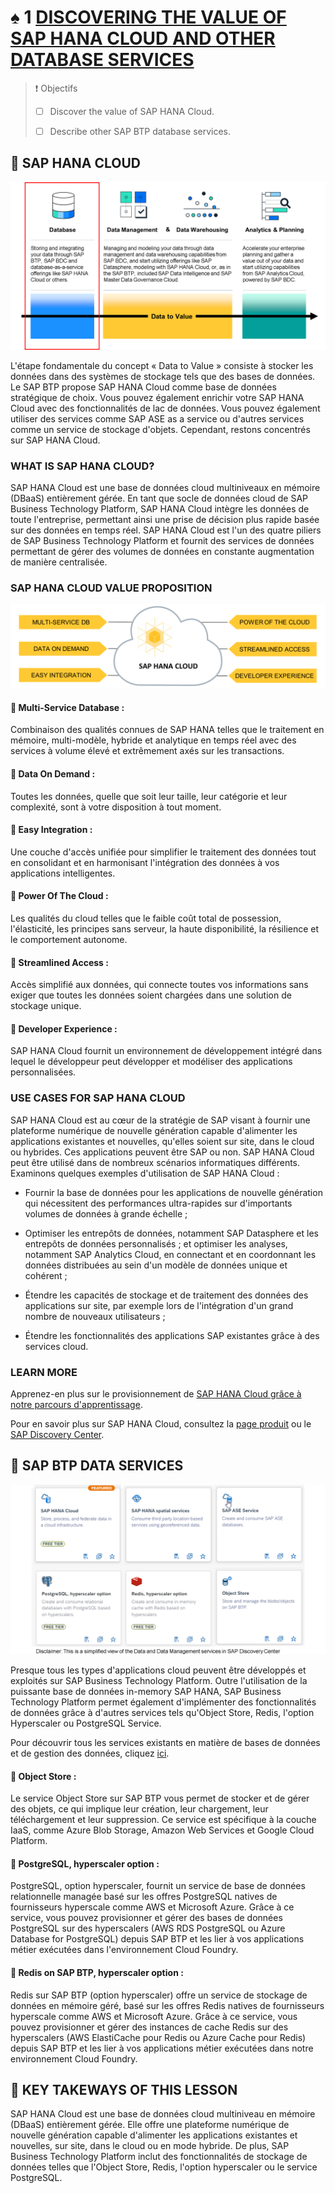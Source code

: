 # ♠ 1 [DISCOVERING THE VALUE OF SAP HANA CLOUD AND OTHER DATABASE SERVICES](https://learning.sap.com/learning-journeys/discover-sap-business-technology-platform/discovering-the-value-of-sap-hana-cloud-and-other-database-services_e5c2f489-0cd3-452b-baa8-a06e396c7cba)

> :exclamation: Objectifs
>
> - [ ] Discover the value of SAP HANA Cloud.
>
> - [ ] Describe other SAP BTP database services.

## :closed_book: SAP HANA CLOUD

![](./RESSOURCES/DATA_AREAS_DATABASE.png)

L'étape fondamentale du concept « Data to Value » consiste à stocker les données dans des systèmes de stockage tels que des bases de données. Le SAP BTP propose SAP HANA Cloud comme base de données stratégique de choix. Vous pouvez également enrichir votre SAP HANA Cloud avec des fonctionnalités de lac de données. Vous pouvez également utiliser des services comme SAP ASE as a service ou d'autres services comme un service de stockage d'objets. Cependant, restons concentrés sur SAP HANA Cloud.

### WHAT IS SAP HANA CLOUD?

SAP HANA Cloud est une base de données cloud multiniveaux en mémoire (DBaaS) entièrement gérée. En tant que socle de données cloud de SAP Business Technology Platform, SAP HANA Cloud intègre les données de toute l'entreprise, permettant ainsi une prise de décision plus rapide basée sur des données en temps réel. SAP HANA Cloud est l'un des quatre piliers de SAP Business Technology Platform et fournit des services de données permettant de gérer des volumes de données en constante augmentation de manière centralisée.

### SAP HANA CLOUD VALUE PROPOSITION

![](./RESSOURCES/HANACLOUD_OVERVIEW.png)

#### :small_red_triangle_down: Multi-Service Database :

Combinaison des qualités connues de SAP HANA telles que le traitement en mémoire, multi-modèle, hybride et analytique en temps réel avec des services à volume élevé et extrêmement axés sur les transactions.

#### :small_red_triangle_down: Data On Demand :

Toutes les données, quelle que soit leur taille, leur catégorie et leur complexité, sont à votre disposition à tout moment.

#### :small_red_triangle_down: Easy Integration :

Une couche d'accès unifiée pour simplifier le traitement des données tout en consolidant et en harmonisant l'intégration des données à vos applications intelligentes.

#### :small_red_triangle_down: Power Of The Cloud :

Les qualités du cloud telles que le faible coût total de possession, l'élasticité, les principes sans serveur, la haute disponibilité, la résilience et le comportement autonome.

#### :small_red_triangle_down: Streamlined Access :

Accès simplifié aux données, qui connecte toutes vos informations sans exiger que toutes les données soient chargées dans une solution de stockage unique.

#### :small_red_triangle_down: Developer Experience :

SAP HANA Cloud fournit un environnement de développement intégré dans lequel le développeur peut développer et modéliser des applications personnalisées.

### USE CASES FOR SAP HANA CLOUD

SAP HANA Cloud est au cœur de la stratégie de SAP visant à fournir une plateforme numérique de nouvelle génération capable d'alimenter les applications existantes et nouvelles, qu'elles soient sur site, dans le cloud ou hybrides. Ces applications peuvent être SAP ou non. SAP HANA Cloud peut être utilisé dans de nombreux scénarios informatiques différents. Examinons quelques exemples d'utilisation de SAP HANA Cloud :

- Fournir la base de données pour les applications de nouvelle génération qui nécessitent des performances ultra-rapides sur d'importants volumes de données à grande échelle ;

- Optimiser les entrepôts de données, notamment SAP Datasphere et les entrepôts de données personnalisés ; et optimiser les analyses, notamment SAP Analytics Cloud, en connectant et en coordonnant les données distribuées au sein d'un modèle de données unique et cohérent ;

- Étendre les capacités de stockage et de traitement des données des applications sur site, par exemple lors de l'intégration d'un grand nombre de nouveaux utilisateurs ;

- Étendre les fonctionnalités des applications SAP existantes grâce à des services cloud.

### LEARN MORE

Apprenez-en plus sur le provisionnement de [SAP HANA Cloud grâce à notre parcours d'apprentissage](https://learning.sap.com/learning-journeys/provision-and-administer-databases-in-sap-hana-cloud).

Pour en savoir plus sur SAP HANA Cloud, consultez la [page produit](https://www.sap.com/products/hana.html) ou le [SAP Discovery Center](https://discovery-center.cloud.sap/serviceCatalog/sap-hana-cloud?region=all).

## :closed_book: SAP BTP DATA SERVICES

![](./RESSOURCES/DATA_3rd.png)

Presque tous les types d'applications cloud peuvent être développés et exploités sur SAP Business Technology Platform. Outre l'utilisation de la puissante base de données in-memory SAP HANA, SAP Business Technology Platform permet également d'implémenter des fonctionnalités de données grâce à d'autres services tels qu'Object Store, Redis, l'option Hyperscaler ou PostgreSQL Service.

Pour découvrir tous les services existants en matière de bases de données et de gestion des données, cliquez [ici](https://discovery-center.cloud.sap/serviceCatalog?provider=all%C2%AEions=all&category=databaseanddatamanagement).

#### :small_red_triangle_down: Object Store :

Le service Object Store sur SAP BTP vous permet de stocker et de gérer des objets, ce qui implique leur création, leur chargement, leur téléchargement et leur suppression. Ce service est spécifique à la couche IaaS, comme Azure Blob Storage, Amazon Web Services et Google Cloud Platform.

#### :small_red_triangle_down: PostgreSQL, hyperscaler option :

PostgreSQL, option hyperscaler, fournit un service de base de données relationnelle managée basé sur les offres PostgreSQL natives de fournisseurs hyperscale comme AWS et Microsoft Azure. Grâce à ce service, vous pouvez provisionner et gérer des bases de données PostgreSQL sur des hyperscalers (AWS RDS PostgreSQL ou Azure Database for PostgreSQL) depuis SAP BTP et les lier à vos applications métier exécutées dans l'environnement Cloud Foundry.

#### :small_red_triangle_down: Redis on SAP BTP, hyperscaler option :

Redis sur SAP BTP (option hyperscaler) offre un service de stockage de données en mémoire géré, basé sur les offres Redis natives de fournisseurs hyperscale comme AWS et Microsoft Azure. Grâce à ce service, vous pouvez provisionner et gérer des instances de cache Redis sur des hyperscalers (AWS ElastiCache pour Redis ou Azure Cache pour Redis) depuis SAP BTP et les lier à vos applications métier exécutées dans notre environnement Cloud Foundry.

## :closed_book: KEY TAKEWAYS OF THIS LESSON

SAP HANA Cloud est une base de données cloud multiniveau en mémoire (DBaaS) entièrement gérée. Elle offre une plateforme numérique de nouvelle génération capable d'alimenter les applications existantes et nouvelles, sur site, dans le cloud ou en mode hybride. De plus, SAP Business Technology Platform inclut des fonctionnalités de stockage de données telles que l'Object Store, Redis, l'option hyperscaler ou le service PostgreSQL.
